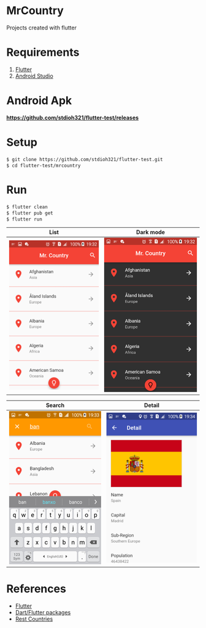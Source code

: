 # MrCountry

Projects created with flutter

# Requirements
1. [Flutter](https://flutter.dev/docs/get-started/install)
2. [Android Studio](https://developer.android.com/studio)

# Android Apk
**https://github.com/stdioh321/flutter-test/releases**

# Setup
```
$ git clone https://github.com/stdioh321/flutter-test.git
$ cd flutter-test/mrcountry
```
# Run
```
$ flutter clean
$ flutter pub get
$ flutter run
```
|List   |Dark mode    
:------:|:-------------:
![List](docs/screenshots/screenshot_01.png) | ![Dark mode](docs/screenshots/screenshot_02.png)


|Search |Detail 
:---------:|:----:
![Search](docs/screenshots/screenshot_03.png) | ![Detail](docs/screenshots/screenshot_04.png)|

# References
- [Flutter](https://flutter.dev/)
- [Dart/Flutter packages](https://pub.dev/)
- [Rest Countries](https://restcountries.eu/)